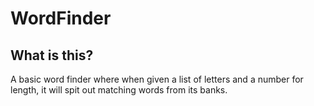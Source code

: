 # WordFinder
## What is this?
A basic word finder where when given a list of letters and a number for length, it will spit out matching words from its banks.